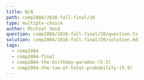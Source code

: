 ```yaml
---
title: N/A
path: comp2804/2016-fall-final/20
type: multiple-choice
author: Michiel Smid
question: comp2804/2016-fall-final/20/question.ts
solution: comp2804/2016-fall-final/20/solution.md
tags:
  - comp2804
  - comp2804-final
  - comp2804-the-birthday-paradox-(5.5)
  - comp2804-the-law-of-total-probability-(5.9)
---
```

